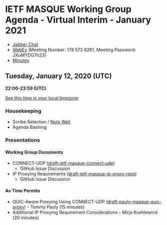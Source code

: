 # IETF MASQUE Working Group Agenda - Virtual Interim - January 2021

* [Jabber Chat](xmpp:masque@jabber.ietf.org?join)
* [WebEx](https://ietf.webex.com/ietf/j.php?MTID=m60be159911993f0a28d72228e878299a) (Meeting Number: 178 573 8261, Meeting Password: JXuMYDG7h23)
* [Minutes](https://codimd.ietf.org/notes-ietf-masque-interim-21-01)

## Tuesday, January 12, 2020 (UTC)
**22:00-23:59 (UTC)**

[See this time in your local timezone](https://www.timeanddate.com/worldclock/fixedtime.html?msg=IETF+MASQUE+Virtual+Interim+-+January+2020&iso=20210112T22&p1=1440&ah=2)

### Housekeeping

* Scribe Selection / [Note Well](https://www.ietf.org/about/note-well.html)
* Agenda Bashing

### Presentations

#### Working Group Documents

* CONNECT-UDP ([draft-ietf-masque-connect-udp](https://datatracker.ietf.org/doc/draft-ietf-masque-connect-udp/))
	* GitHub Issue Discussion
* IP Proxying Requirements ([draft-ietf-masque-ip-proxy-reqs](https://datatracker.ietf.org/doc/draft-ietf-masque-ip-proxy-reqs/))
	* GitHub Issue Discussion

#### As Time Permits

* QUIC-Aware Proxying Using CONNECT-UDP ([draft-pauly-masque-quic-proxy](https://datatracker.ietf.org/doc/draft-pauly-masque-quic-proxy/)) - Tommy Pauly (15 minutes)
* Additional IP Proxying Requirement Considerations - Mirja Kuehlewind (20 minutes)